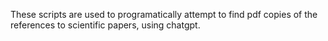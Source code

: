 These scripts are used to programatically attempt to find pdf copies of the references to scientific papers, using chatgpt.
